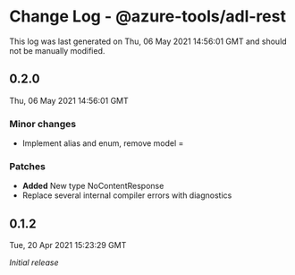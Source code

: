 # Change Log - @azure-tools/adl-rest

This log was last generated on Thu, 06 May 2021 14:56:01 GMT and should not be manually modified.

## 0.2.0
Thu, 06 May 2021 14:56:01 GMT

### Minor changes

- Implement alias and enum, remove model =

### Patches

- **Added** New type NoContentResponse
- Replace several internal compiler errors with diagnostics

## 0.1.2
Tue, 20 Apr 2021 15:23:29 GMT

_Initial release_


